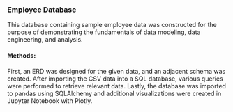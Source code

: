 ### Employee Database

This database containing sample employee data was constructed for the purpose of
      demonstrating the fundamentals of data modeling, data engineering, and analysis.

#### Methods:

First, an ERD was designed for the given data, and an adjacent schema was created. 
After importing the CSV data into a SQL database, various queries were performed to retrieve relevant data.
Lastly, the database was imported to pandas using SQLAlchemy and additional visualizations were created in Jupyter Notebook with Plotly. 




